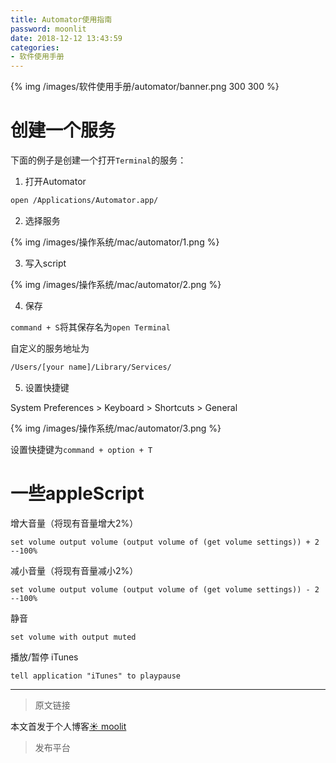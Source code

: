 ```yaml
---
title: Automator使用指南
password: moonlit
date: 2018-12-12 13:43:59
categories: 
- 软件使用手册
---
```


{% img /images/软件使用手册/automator/banner.png 300 300 %}

<!--more-->

# 创建一个服务

下面的例子是创建一个打开`Terminal`的服务：

1. 打开Automator

```bash
open /Applications/Automator.app/
```

2. 选择服务

{% img /images/操作系统/mac/automator/1.png %}

3. 写入script

{% img /images/操作系统/mac/automator/2.png %}

4. 保存

`command + S`将其保存名为`open Terminal`

自定义的服务地址为

```bash
/Users/[your name]/Library/Services/
```

5. 设置快捷键

System Preferences > Keyboard > Shortcuts > General

{% img /images/操作系统/mac/automator/3.png %}

设置快捷键为`command + option + T`

# 一些appleScript

增大音量（将现有音量增大2%）

```appleScript
set volume output volume (output volume of (get volume settings)) + 2 --100%
```

减小音量（将现有音量减小2%）

```appleScript
set volume output volume (output volume of (get volume settings)) - 2 --100%
```

静音

```appleScript
set volume with output muted
```

播放/暂停 iTunes

```appleScript
tell application "iTunes" to playpause
```

---

> 原文链接

本文首发于个人博客[☀️ moolit](https://moonlit.vip/)

> 发布平台
